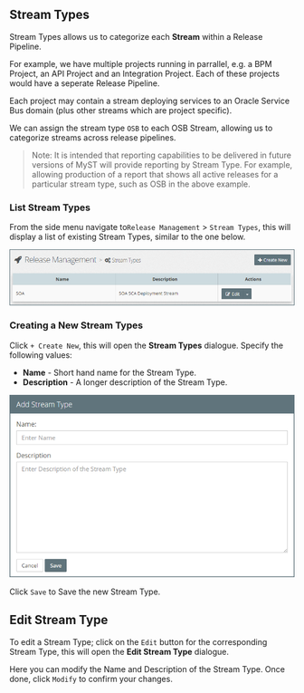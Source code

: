 ## Stream Types
Stream Types allows us to categorize each **Stream** within a Release Pipeline. 

For example, we have multiple projects running in parrallel, e.g. a BPM Project, an API Project and an Integration Project. Each of these projects would have a seperate Release Pipeline.

Each project may contain a stream deploying services to an Oracle Service Bus domain (plus other streams which are project specific).

We can assign the stream type `OSB` to each OSB Stream, allowing us to categorize streams across release pipelines.

> Note: It is intended that reporting capabilities to be delivered in future versions of MyST will provide reporting by Stream Type. For example, allowing production of a report that shows all active releases for a particular stream type, such as OSB in the above example.

### List Stream Types
From the side menu navigate to`Release Management` > `Stream Types`, this will display a list of existing Stream Types, similar to the one below.

![](img/streamTypesList.PNG)

### Creating a New Stream Types
Click `+ Create New`, this will open the **Stream Types** dialogue. Specify the following values:

* **Name** - Short hand name for the Stream Type.
* **Description** - A longer description of the Stream Type.

![](img/streamTypesAdd.PNG)

Click `Save` to Save the new Stream Type.

## Edit Stream Type
To edit a Stream Type; click on the `Edit` button for the corresponding Stream Type, this will open the **Edit Stream Type** dialogue.

Here you can modify the Name and Description of the Stream Type. Once done, click `Modify` to confirm your changes.




                                                                                                                                                                                                                                                                                                                                                                                                                                                                                                                                                                                                                                                                                                                                                                                                                                                                                                                                                                                                                                                                                                                                                                                                                                                                                                                                                                                                                  